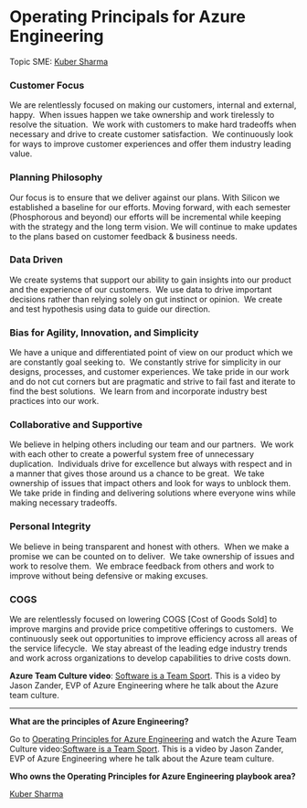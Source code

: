 # Operating Principals for Azure Engineering

Topic SME: [Kuber Sharma](mailto:kushar@microsoft.com)

### **Customer Focus**

We are relentlessly focused on making our customers, internal and external, happy.  When issues happen we take ownership and work tirelessly to resolve the situation.  We work with customers to make hard tradeoffs when necessary and drive to create customer satisfaction.  We continuously look for ways to improve customer experiences and offer them industry leading value.

### **Planning Philosophy**

Our focus is to ensure that we deliver against our plans. With Silicon we established a baseline for our efforts. Moving forward, with each semester (Phosphorous and beyond) our efforts will be incremental while keeping with the strategy and the long term vision. We will continue to make updates to the plans based on customer feedback & business needs.

### **Data Driven**

We create systems that support our ability to gain insights into our product and the experience of our customers.  We use data to drive important decisions rather than relying solely on gut instinct or opinion.  We create and test hypothesis using data to guide our direction.

### **Bias for Agility, Innovation, and Simplicity**

We have a unique and differentiated point of view on our product which we are constantly goal seeking to.  We constantly strive for simplicity in our designs, processes, and customer experiences. We take pride in our work and do not cut corners but are pragmatic and strive to fail fast and iterate to find the best solutions.  We learn from and incorporate industry best practices into our work.

### **Collaborative and Supportive**

We believe in helping others including our team and our partners.  We work with each other to create a powerful system free of unnecessary duplication.  Individuals drive for excellence but always with respect and in a manner that gives those around us a chance to be great.  We take ownership of issues that impact others and look for ways to unblock them.  We take pride in finding and delivering solutions where everyone wins while making necessary tradeoffs.

### **Personal Integrity**

We believe in being transparent and honest with others.  When we make a promise we can be counted on to deliver.  We take ownership of issues and work to resolve them.  We embrace feedback from others and work to improve without being defensive or making excuses.

### **COGS**

We are relentlessly focused on lowering COGS [Cost of Goods Sold] to improve margins and provide price competitive offerings to customers.  We continuously seek out opportunities to improve efficiency across all areas of the service lifecycle.  We stay abreast of the leading edge industry trends and work across organizations to develop capabilities to drive costs down.

**Azure Team Culture video**: [Software is a Team Sport](https://msit.microsoftstream.com/video/94b12be5-eee4-4017-aa23-4d905b0d0d2f?referrer=https:%2F%2Fmicrosoft.sharepoint.com%2Fsites%2Finfopedia%2Fipmedia%2Fpages%2Fpageredirect.aspx%3Fpgt%3Dvideo&pge=migrated&pgs=AEVD-3-122858&pgl=94b12be5-eee4-4017-aa23-4d905b0d0d2f&pgc=FTEOnlyhttps://msit.microsoftstream.com/video/94b12be5-eee4-4017-aa23-4d905b0d0d2f?referrer=https:%2F%2Fmicrosoft.sharepoint.com%2Fsites%2Finfopedia%2Fipmedia%2Fpages%2Fpageredirect.aspx%3Fpgt%3Dvideo&pge=migrated&pgs=AEVD-3-122858&pgl=94b12be5-eee4-4017-aa23-4d905b0d0d2f&pgc=FTEOnly). This is a video by Jason Zander, EVP of Azure Engineering where he talk about the Azure team culture.

-----

**What are the principles of Azure Engineering?**

Go to [Operating Principles for Azure Engineering](https://github.com/Azure/fta-playbook/blob/master/ftaplaybook/playbook/Welcome/Operating%20Principals_for_Azure_Engineering.md) and watch the Azure Team Culture video:[Software is a Team Sport](https://msit.microsoftstream.com/video/94b12be5-eee4-4017-aa23-4d905b0d0d2f?referrer=https:%2F%2Fmicrosoft.sharepoint.com%2Fsites%2Finfopedia%2Fipmedia%2Fpages%2Fpageredirect.aspx%3Fpgt%3Dvideo&pge=migrated&pgs=AEVD-3-122858&pgl=94b12be5-eee4-4017-aa23-4d905b0d0d2f&pgc=FTEOnlyhttps://msit.microsoftstream.com/video/94b12be5-eee4-4017-aa23-4d905b0d0d2f?referrer=https:%2F%2Fmicrosoft.sharepoint.com%2Fsites%2Finfopedia%2Fipmedia%2Fpages%2Fpageredirect.aspx%3Fpgt%3Dvideo&pge=migrated&pgs=AEVD-3-122858&pgl=94b12be5-eee4-4017-aa23-4d905b0d0d2f&pgc=FTEOnly). This is a video by Jason Zander, EVP of Azure Engineering where he talk about the Azure team culture.

**Who owns the Operating Principles for Azure Engineering playbook area?**

[Kuber Sharma](mailto:kushar@microsoft.com)
